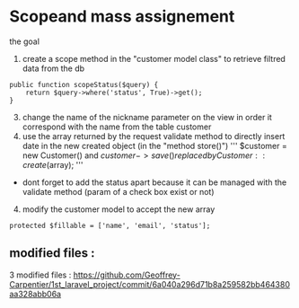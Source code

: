 
# Scopeand mass assignement

the goal 

1) create a scope method in the "customer model class" to retrieve filtred data from the db
~~~
public function scopeStatus($query) {
    return $query->where('status', True)->get();
}
~~~
3) change the name of the nickname parameter on the view in order it correspond with the name from the table customer
4) use the array returned by the request validate method to directly insert date in the new created object (in the "method store()")
'''
$customer = new Customer() and $customer->save() replaced by Customer::create($array);
'''
- dont forget to add the status apart because it can be managed with the validate method (param of a check box exist or not)
4) modify the customer model to accept the new array
~~~
protected $fillable = ['name', 'email', 'status'];
~~~

modified files :
----------------

3 modified files : https://github.com/Geoffrey-Carpentier/1st_laravel_project/commit/6a040a296d71b8a259582bb464380aa328abb06a



